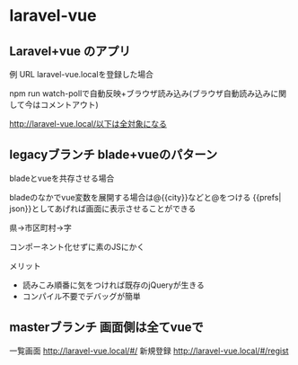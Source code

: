 # laravel-vue

## Laravel+vue のアプリ

例
URL
laravel-vue.localを登録した場合

npm run watch-pollで自動反映+ブラウザ読み込み(ブラウザ自動読み込みに関して今はコメントアウト)

http://laravel-vue.local/以下は全対象になる

## legacyブランチ blade+vueのパターン

bladeとvueを共存させる場合

bladeのなかでvue変数を展開する場合は@{{city}}などと@をつける
{{prefs| json}}としてあげれば画面に表示させることができる


県→市区町村→字

コンポーネント化せずに素のJSにかく

メリット
- 読みこみ順番に気をつければ既存のjQueryが生きる
- コンパイル不要でデバッグが簡単

## masterブランチ 画面側は全てvueで

一覧画面 http://laravel-vue.local/#/
新規登録 http://laravel-vue.local/#/regist
